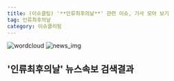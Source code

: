 ```yaml
---
title: (이슈클립) '**인류최후의날**' 관련 이슈, 기사 모아 보기
tag: 인류최후의날
category: 이슈클리핑
---
```

![wordcloud](https://s3.ap-northeast-2.amazonaws.com/lyrics101-wordcloud/2018-09-12-1536741473.png)
![news_img](https://user-images.githubusercontent.com/42597476/44507050-1206f400-a6e4-11e8-8d98-7ffbfebb353f.png)
## **'**인류최후의날**'** 뉴스속보 검색결과

